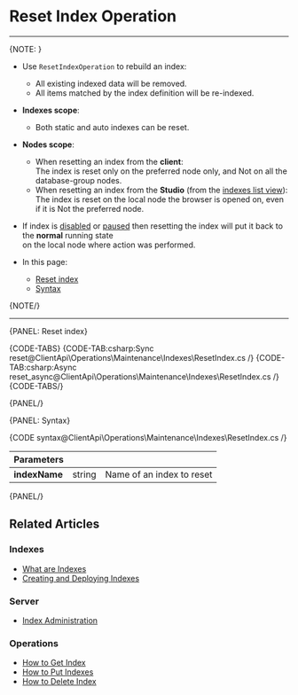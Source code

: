 # Reset Index Operation

---

{NOTE: }

* Use `ResetIndexOperation` to rebuild an index:  
  * All existing indexed data will be removed.  
  * All items matched by the index definition will be re-indexed.

* __Indexes scope__:  
  * Both static and auto indexes can be reset.

* __Nodes scope__:  
  * When resetting an index from the __client__:  
    The index is reset only on the preferred node only, and Not on all the database-group nodes.  
  * When resetting an index from the __Studio__ (from the [indexes list view](../../../../studio/database/indexes/indexes-list-view#indexes-list-view---actions)):  
    The index is reset on the local node the browser is opened on, even if it is Not the preferred node.  

* If index is [disabled](../../../../client-api/operations/maintenance/indexes/disable-index) or [paused](../../../../client-api/operations/maintenance/indexes/stop-index) 
  then resetting the index will put it back to the __normal__ running state  
  on the local node where action was performed.

* In this page:
    * [Reset index](../../../../client-api/operations/maintenance/indexes/set-index-priority#set-priority---single-index)
    * [Syntax](../../../../client-api/operations/maintenance/indexes/set-index-priority#syntax)

{NOTE/}

---

{PANEL: Reset index}

{CODE-TABS}
{CODE-TAB:csharp:Sync reset@ClientApi\Operations\Maintenance\Indexes\ResetIndex.cs /}
{CODE-TAB:csharp:Async reset_async@ClientApi\Operations\Maintenance\Indexes\ResetIndex.cs /}
{CODE-TABS/}

{PANEL/}

{PANEL: Syntax}

{CODE syntax@ClientApi\Operations\Maintenance\Indexes\ResetIndex.cs /}

| Parameters | | |
| - | - | - |
| **indexName** | string | Name of an index to reset |

{PANEL/}

## Related Articles

### Indexes

- [What are Indexes](../../../../indexes/what-are-indexes)
- [Creating and Deploying Indexes](../../../../indexes/creating-and-deploying)

### Server

- [Index Administration](../../../../indexes/index-administration)

### Operations

- [How to Get Index](../../../../client-api/operations/maintenance/indexes/get-index)  
- [How to Put Indexes](../../../../client-api/operations/maintenance/indexes/put-indexes)  
- [How to Delete Index](../../../../client-api/operations/maintenance/indexes/delete-index)

